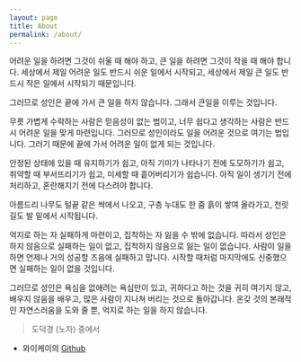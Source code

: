 ```yaml
---
layout: page
title: About
permalink: /about/
---
```


어려운 일을 하려면 그것이 쉬울 때 해야 하고, 
큰 일을 하려면 그것이 작을 때 해야 합니다.
세상에서 제일 어려운 일도 반드시 쉬운 일에서 시작되고, 
세상에서 제일 큰 일도 반드시 작은 일에서 시작되기 때문입니다.

그러므로 성인은 끝에 가서 큰 일을 하지 않습니다.
그래서 큰일을 이루는 것입니다.

무릇 가볍게 수락하는 사람은 믿음성이 없는 법이고, 
너무 쉽다고 생각하는 사람은 반드시 어려운 일을 맞게 마련입니다.
그러므로 성인이라도 일을 어려운 것으로 여기는 법입니다.
그러기 때문에 끝에 가서 어려운 일이 없게 되는 것입니다.


안정된 상태에 있을 때 유지하기가 쉽고, 
아직 기미가 나타나기 전에 도모하기가 쉽고, 
취약할 때 부서뜨리기가 쉽고, 
미세할 때 흩어버리기가 쉽습니다.
아직 일이 생기기 전에 처리하고, 
혼란해지기 전에 다스려야 합니다.

아름드리 나무도 털끝 같은 싹에서 나오고,
구층 누대도 한 줌 흙이 쌓여 올라가고,
천릿길도 발 밑에서 시작됩니다.

억지로 하는 자 실패하게 마련이고,
집착하는 자 잃을 수 밖에 없습니다.
따라서 성인은 하지 않음으로 실패하는 일이 없고, 
집착하지 않음으로 잃는 일이 없습니다. 
사람이 일을 하면 언제나 거의 성공할 즈음에 실패하고 맙니다.
시작할 때처럼 마지막에도 신중했으면 실패하는 일이 없을 것입니다.

그러므로 성인은 욕심을 없애려는 욕심만이 있고, 
귀하다고 하는 것을 귀히 여기지 않고, 
배우지 않음을 배우고, 
많은 사람이 지나쳐 버리는 것으로 돌아갑니다.
온갖 것의 본래적인 자연스러움을 도와 줄 뿐,
억지로 하는 일을 하지 않습니다. 

> 도덕경 (노자) 중에서 

- 와이케이의 [Github](https://github.com/yookeun)